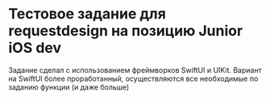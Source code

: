 #  Тестовое задание для requestdesign на позицию Junior iOS dev

Задание сделал с использованием фреймворков SwiftUI и UIKit. Вариант на SwiftUI более проработанный, осуществляются все необходимые по заданию функции (и даже больше)


